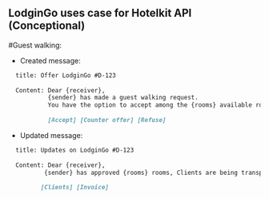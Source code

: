 ## LodginGo uses case for Hotelkit API (Conceptional)

#Guest walking:

- Created message:

```markdown
  title: Offer LodginGo #D-123
  
  Content: Dear {receiver},
           {sender} has made a guest walking request.
           You have the option to accept among the {rooms} available rooms
           
           [Accept] [Counter offer] [Refuse] 
``` 

- Updated message:

```markdown
  title: Updates on LodginGo #D-123
  
  Content: Dear {receiver},
          {sender} has approved {rooms} rooms, Clients are being transported to your hotel
         
         [Clients] [Invoice]
```
